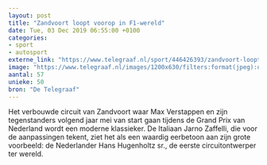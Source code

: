 ```yaml
---
layout: post
title: "Zandvoort loopt voorop in F1-wereld"
date: Tue, 03 Dec 2019 06:55:00 +0100
categories: 
- sport 
- autosport 
externe_link: "https://www.telegraaf.nl/sport/446426393/zandvoort-loopt-voorop-in-f1-wereld"
image: "https://www.telegraaf.nl/images/1200x630/filters:format(jpeg):quality(80)/cdn-kiosk-api.telegraaf.nl/59bfaab6-1561-11ea-a699-0218eaf05005.jpg"
aantal: 57
unieke: 50
bron: "De Telegraaf"
---
```


<p class="intro">Het verbouwde circuit van Zandvoort waar Max Verstappen en zijn tegenstanders volgend jaar mei van start gaan tijdens de Grand Prix van Nederland wordt een moderne klassieker. De Italiaan Jarno Zaffelli, die voor de aanpassingen tekent, ziet het als een waardig eerbetoon aan zijn grote voorbeeld: de Nederlander Hans Hugenholtz sr., de eerste circuitontwerper ter wereld.</p>
